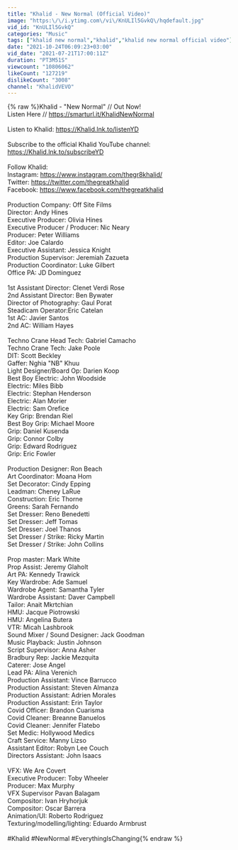 ```yaml
---
title: "Khalid - New Normal (Official Video)"
image: "https:\/\/i.ytimg.com\/vi\/KnULIl5GvkQ\/hqdefault.jpg"
vid_id: "KnULIl5GvkQ"
categories: "Music"
tags: ["khalid new normal","khalid","khalid new normal official video"]
date: "2021-10-24T06:09:23+03:00"
vid_date: "2021-07-21T17:00:11Z"
duration: "PT3M51S"
viewcount: "10806062"
likeCount: "127219"
dislikeCount: "3008"
channel: "KhalidVEVO"
---
```

{% raw %}Khalid - &quot;New Normal&quot; // Out Now!<br />Listen Here // <a rel="nofollow" target="blank" href="https://smarturl.it/KhalidNewNormal">https://smarturl.it/KhalidNewNormal</a> <br /><br />Listen to Khalid: <a rel="nofollow" target="blank" href="https://Khalid.lnk.to/listenYD">https://Khalid.lnk.to/listenYD</a><br /><br />Subscribe to the official Khalid YouTube channel: <a rel="nofollow" target="blank" href="https://Khalid.lnk.to/subscribeYD">https://Khalid.lnk.to/subscribeYD</a><br /><br />Follow Khalid:<br />Instagram: <a rel="nofollow" target="blank" href="https://www.instagram.com/thegr8khalid/">https://www.instagram.com/thegr8khalid/</a><br />Twitter: <a rel="nofollow" target="blank" href="https://twitter.com/thegreatkhalid">https://twitter.com/thegreatkhalid</a> <br />Facebook: <a rel="nofollow" target="blank" href="https://www.facebook.com/thegreatkhalid">https://www.facebook.com/thegreatkhalid</a><br /><br />Production Company: Off Site Films <br />Director: Andy Hines<br />Executive Producer: Olivia Hines<br />Executive Producer / Producer: Nic Neary<br />Producer: Peter Williams<br />Editor: Joe Calardo<br />Executive Assistant: Jessica Knight<br />Production Supervisor: Jeremiah Zazueta<br />Production Coordinator: Luke Gilbert<br />Office PA: JD Dominguez<br /><br />1st Assistant Director: Clenet Verdi Rose<br />2nd Assistant Director: Ben Bywater<br />Director of Photography: Gaul Porat<br />Steadicam Operator:Eric Catelan<br />1st AC: Javier Santos<br />2nd AC: William Hayes<br /><br />Techno Crane Head Tech: Gabriel Camacho<br />Techno Crane Tech: Jake Poole<br />DIT: Scott Beckley<br />Gaffer: Nghia &quot;NB&quot; Khuu<br />Light Designer/Board Op: Darien Koop<br />Best Boy Electric: John Woodside<br />Electric: Miles Bibb<br />Electric: Stephan Henderson<br />Electric: Alan Morier<br />Electric: Sam Orefice<br />Key Grip: Brendan Riel<br />Best Boy Grip: Michael Moore<br />Grip: Daniel Kusenda<br />Grip: Connor Colby<br />Grip: Edward Rodriguez<br />Grip: Eric Fowler<br /><br />Production Designer: Ron Beach<br />Art Coordinator: Moana Hom<br />Set Decorator: Cindy Epping<br />Leadman: Cheney LaRue<br />Construction: Eric Thorne<br />Greens: Sarah Fernando<br />Set Dresser: Reno Benedetti<br />Set Dresser: Jeff Tomas<br />Set Dresser: Joel Thanos<br />Set Dresser / Strike: Ricky Martin<br />Set Dresser / Strike: John Collins<br /><br />Prop master: Mark White<br />Prop Assist: Jeremy Glaholt<br />Art PA: Kennedy Trawick<br />Key Wardrobe: Ade Samuel<br />Wardrobe Agent: Samantha Tyler<br />Wardrobe Assistant: Daver Campbell<br />Tailor: Anait Mkrtchian<br />HMU: Jacque Piotrowski<br />HMU: Angelina Butera<br />VTR: Micah Lashbrook<br />Sound Mixer / Sound Designer: Jack Goodman<br />Music Playback: Justin Johnson<br />Script Supervisor: Anna Asher<br />Bradbury Rep: Jackie Mezquita<br />Caterer: Jose Angel<br />Lead PA: Alina Verenich<br />Production Assistant: Vince Barrucco<br />Production Assistant: Steven Almanza<br />Production Assistant: Adrien Morales<br />Production Assistant: Erin Taylor<br />Covid Officer: Brandon Cuarisma<br />Covid Cleaner: Breanne Banuelos<br />Covid Cleaner: Jennifer Flatebo<br />Set Medic: Hollywood Medics<br />Craft Service: Manny Lizso<br />Assistant Editor: Robyn Lee Couch<br />Directors Assistant: John Isaacs<br /> <br />VFX: We Are Covert<br />Executive Producer: Toby Wheeler<br />Producer: Max Murphy<br />VFX Supervisor  Pavan Balagam <br />Compositor: Ivan Hryhorjuk <br />Compositor: Oscar Barrera<br />Animation/UI: Roberto Rodriguez <br />Texturing/modelling/lighting: Eduardo Armbrust <br /><br />#Khalid #NewNormal #EverythingIsChanging{% endraw %}
